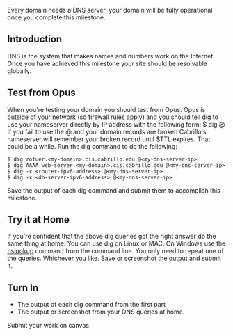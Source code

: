 Every domain needs a DNS server, your domain will be fully operational once you complete this milestone. 

## Introduction 

DNS is the system that makes names and numbers work on the Internet. Once you have achieved this milestone your site should be resolvable globally.

## Test from Opus 

When you're testing your domain you should test from Opus. Opus is outside of your network (so firewall rules apply) and you should tell dig to use your nameserver directly by IP address with the following form:
$ dig <name-to-lookup> @<dns-server-ip>
If you fail to use the @<dns-server-ip> and your domain records are broken Cabrillo's nameserver will remember your broken record until $TTL expires. That could be a while. Run the dig command to do the following:

```
$ dig rotuer.<my-domain>.cis.cabrillo.edu @<my-dns-server-ip> 
$ dig AAAA web-server.<my-domain>.cis.cabrillo.edu @<my-dns-server-ip>
$ dig -x <router-ipv6-address> @<my-dns-server-ip>
$ dig -x <db-server-ipv6-address> @<my-dns-server-ip>
```

Save the output of each dig command and submit them to accomplish this milestone. 

## Try it at Home 

If you're confident that the above dig queries got the right answer do the same thing at home. You can use dig on Linux or MAC. On Windows use the [nslookup](https://technet.microsoft.com/en-us/library/cc725991.aspx) command from the command line. You only need to repeat one of the queries. Whichever you like. Save or screenshot the output and submit it.

## Turn In 

  - The output of each dig command from the first part
  - The output or screenshot from your DNS queries at home.

Submit your work on canvas.